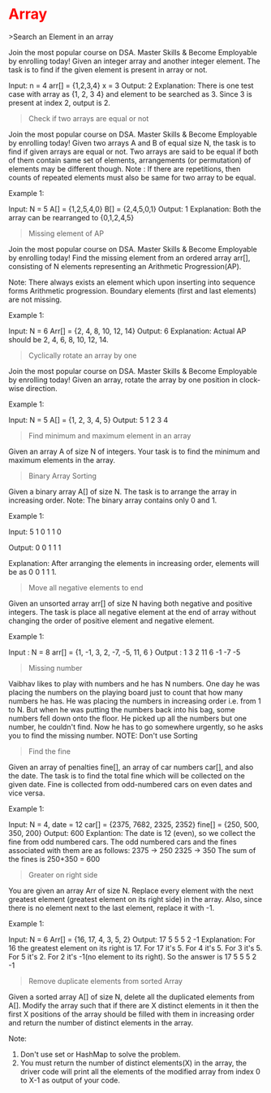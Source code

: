 <h1 style="color:red">Array</h1>
>Search an Element in an array

Join the most popular course on DSA. Master Skills & Become Employable by enrolling today! 
Given an integer array and another integer element. The task is to find if the given element is present in array or not.

Input:
n = 4
arr[] = {1,2,3,4}
x = 3
Output: 2
Explanation: There is one test case 
with array as {1, 2, 3 4} and element 
to be searched as 3.  Since 3 is 
present at index 2, output is 2.


>Check if two arrays are equal or not

Join the most popular course on DSA. Master Skills & Become Employable by enrolling today! 
Given two arrays A and B of equal size N, the task is to find if given arrays are equal or not. Two arrays are said to be equal if both of them contain same set of elements, arrangements (or permutation) of elements may be different though.
Note : If there are repetitions, then counts of repeated elements must also be same for two array to be equal.

Example 1:

Input:
N = 5
A[] = {1,2,5,4,0}
B[] = {2,4,5,0,1}
Output: 1
Explanation: Both the array can be 
rearranged to {0,1,2,4,5}

>Missing element of AP

Join the most popular course on DSA. Master Skills & Become Employable by enrolling today! 
Find the missing element from an ordered array arr[], consisting of N elements representing an Arithmetic Progression(AP).

Note: There always exists an element which upon inserting into sequence forms Arithmetic progression. Boundary elements (first and last elements) are not missing.

Example 1:

Input:
N = 6
Arr[] = {2, 4, 8, 10, 12, 14}
Output: 6
Explanation: Actual AP should be 
2, 4, 6, 8, 10, 12, 14.

>Cyclically rotate an array by one

Join the most popular course on DSA. Master Skills & Become Employable by enrolling today! 
Given an array, rotate the array by one position in clock-wise direction.
 
Example 1:

Input:
N = 5
A[] = {1, 2, 3, 4, 5}
Output:
5 1 2 3 4

>Find minimum and maximum element in an array

Given an array A of size N of integers. Your task is to find the minimum and maximum elements in the array.

>Binary Array Sorting

Given a binary array A[] of size N. The task is to arrange the array in increasing order.
Note: The binary array contains only 0  and 1.

Example 1:

Input: 
5
1 0 1 1 0

Output: 
0 0 1 1 1

Explanation: 
After arranging the elements in 
increasing order, elements will be as 
0 0 1 1 1.

 >Move all negative elements to end

Given an unsorted array arr[] of size N having both negative and positive integers. The task is place all negative element at the end of array without changing the order of positive element and negative element.

Example 1:

Input : 
N = 8
arr[] = {1, -1, 3, 2, -7, -5, 11, 6 }
Output : 
1  3  2  11  6  -1  -7  -5

>Missing number

Vaibhav likes to play with numbers and he has N numbers. One day he was placing the numbers on the playing board just to count that how many numbers he has. He was placing the numbers in increasing order i.e. from 1 to N. But when he was putting the numbers back into his bag, some numbers fell down onto the floor. He picked up all the numbers but one number, he couldn't find. Now he has to go somewhere urgently, so he asks you to find the missing number.
NOTE: Don't use Sorting

>Find the fine

Given an array of penalties fine[], an array of car numbers car[], and also the date. The task is to find the total fine which will be collected on the given date. Fine is collected from odd-numbered cars on even dates and vice versa.

Example 1:

Input:
N = 4, date = 12
car[] = {2375, 7682, 2325, 2352}
fine[] = {250, 500, 350, 200}
Output:
600
Explantion:
The date is 12 (even), so we collect the
fine from odd numbered cars. The odd
numbered cars and the fines associated
with them are as follows:
2375 -> 250
2325 -> 350
The sum of the fines is 250+350 = 600

>Greater on right side

You are given an array Arr of size N. Replace every element with the next greatest element (greatest element on its right side) in the array. Also, since there is no element next to the last element, replace it with -1.

Example 1:

Input:
N = 6
Arr[] = {16, 17, 4, 3, 5, 2}
Output:
17 5 5 5 2 -1
Explanation: For 16 the greatest element 
on its right is 17. For 17 it's 5. 
For 4 it's 5. For 3 it's 5. For 5 it's 2. 
For 2 it's -1(no element to its right). 
So the answer is 17 5 5 5 2 -1

>Remove duplicate elements from sorted Array

Given a sorted array A[] of size N, delete all the duplicated elements from A[]. Modify the array such that if there are X distinct elements in it then the first X positions of the array should be filled with them in increasing order and return the number of distinct elements in the array.

Note:
1. Don't use set or HashMap to solve the problem.
2. You must return the number of distinct elements(X) in the array, the driver code will print all the elements of the modified array from index 0 to X-1 as output of your code.

